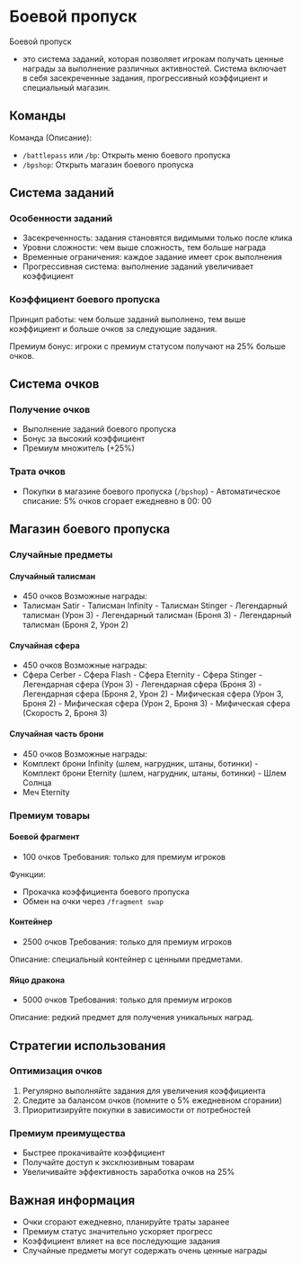 # Боевой пропуск

Боевой пропуск

- это система заданий, которая позволяет игрокам получать ценные награды за выполнение различных активностей. Система включает в себя засекреченные задания, прогрессивный коэффициент и специальный магазин.

## Команды

Команда (Описание):
- `/battlepass` или `/bp`: Открыть меню боевого пропуска
- `/bpshop`: Открыть магазин боевого пропуска
## Система заданий

### Особенности заданий

- Засекреченность: задания становятся видимыми только после клика
- Уровни сложности: чем выше сложность, тем больше награда
- Временные ограничения: каждое задание имеет срок выполнения
- Прогрессивная система: выполнение заданий увеличивает коэффициент

### Коэффициент боевого пропуска
Принцип работы: чем больше заданий выполнено, тем выше коэффициент и больше очков за следующие задания.

Премиум бонус: игроки с премиум статусом получают на 25% больше очков.

## Система очков

### Получение очков

- Выполнение заданий боевого пропуска
- Бонус за высокий коэффициент
- Премиум множитель (+25%)

### Трата очков

- Покупки в магазине боевого пропуска (`/bpshop`) - Автоматическое списание: 5% очков сгорает ежедневно в 00: 00

## Магазин боевого пропуска

### Случайные предметы

#### Случайный талисман

- 450 очков
Возможные награды:
- Талисман Satir - Талисман Infinity - Талисман Stinger - Легендарный талисман (Урон 3) - Легендарный талисман (Броня 3) - Легендарный талисман (Броня 2, Урон 2)

#### Случайная сфера

- 450 очков
Возможные награды:
- Сфера Cerber - Сфера Flash - Сфера Eternity - Сфера Stinger - Легендарная сфера (Урон 3) - Легендарная сфера (Броня 3) - Легендарная сфера (Броня 2, Урон 2) - Мифическая сфера (Урон 3, Броня 2) - Мифическая сфера (Урон 2, Броня 3) - Мифическая сфера (Скорость 2, Броня 3)

#### Случайная часть брони

- 450 очков
Возможные награды:
- Комплект брони Infinity (шлем, нагрудник, штаны, ботинки) - Комплект брони Eternity (шлем, нагрудник, штаны, ботинки) - Шлем Солнца
- Меч Eternity

### Премиум товары

#### Боевой фрагмент

- 100 очков
Требования: только для премиум игроков

Функции:
- Прокачка коэффициента боевого пропуска
- Обмен на очки через `/fragment swap`

#### Контейнер

- 2500 очков
Требования: только для премиум игроков

Описание: специальный контейнер с ценными предметами.

#### Яйцо дракона

- 5000 очков
Требования: только для премиум игроков

Описание: редкий предмет для получения уникальных наград.

## Стратегии использования

### Оптимизация очков
1. Регулярно выполняйте задания для увеличения коэффициента
2. Следите за балансом очков (помните о 5% ежедневном сгорании)
3. Приоритизируйте покупки в зависимости от потребностей

### Премиум преимущества

- Быстрее прокачивайте коэффициент
- Получайте доступ к эксклюзивным товарам
- Увеличивайте эффективность заработка очков на 25%

## Важная информация

- Очки сгорают ежедневно, планируйте траты заранее
- Премиум статус значительно ускоряет прогресс
- Коэффициент влияет на все последующие задания
- Случайные предметы могут содержать очень ценные награды
